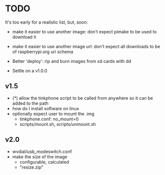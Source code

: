 # TODO

It's too early for a realistic list, but, soon:
- make it easier to use another image: don't expect pimake to be used to download it
- make it easier to use another image url: don't expect all downloads to be of raspberrypi.org uri schema 
- Better 'deploy': rip and burn images from sd cards with dd

- Settle on a v1.0.0

## v1.5

- (*) allow the tinkphone script to be called from anywhere so it can be added to the path
- how do I install software on linux
- optionally expect user to mount the .img
    - tinkphone.conf: no_mount=0
    - scripts/mount.sh, scripts/unmount.sh

## v2.0
- wvdial/usb_modeswitch.conf
- make the size of the image
    - configurable, calculated
    - "resize.zip" <eyeroll/>
